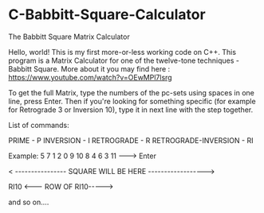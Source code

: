 # C-Babbitt-Square-Calculator
The Babbitt Square Matrix Calculator

Hello, world! This is my first more-or-less working code on C++. This program is a Matrix Calculator for one of the twelve-tone techniques - Babbitt Square. More about it you may find here : https://www.youtube.com/watch?v=OEwMPl7lsrg

To get the full Matrix, type the numbers of the pc-sets using spaces in one line, press Enter. Then if you're looking for something specific (for example for Retrograde 3 or Inversion 10), type it in next line with the step together.

List of commands:

PRIME - P
INVERSION - I
RETROGRADE - R
RETROGRADE-INVERSION - RI

Example:
5 7 1 2 0 9 10 8 4 6 3 11 ---> Enter

< ---------------- SQUARE WILL BE HERE ------------------>

RI10
<--- ROW OF RI10----->

and so on....
